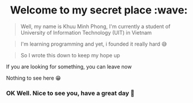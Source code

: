 <h1 align="center"> Welcome to my secret place :wave: </h1>

> Well, my name is Khuu Minh Phong, 
> I'm currently a student of University of Information Technology (UIT) in Vietnam

> I'm learning programming and yet, i founded it really hard :sweat_smile:

> So I wrote this down to keep my hope up

If you are looking for something, you can leave now 

Nothing to see here :grin: 

<h3 align="left"> OK Well. Nice to see you, have a great day 👋 </h3>
